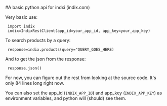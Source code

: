 #A basic python api for indxi (indix.com)

Very basic use:

     import indix
     indix=IndixRestClient(app_id=your_app_id, app_key=your_app_key)

To search products by a query:

     response=indix.products(query="QUERY_GOES_HERE)

And to get the json from the response:

     response.json()

For now, you can figure out the rest from looking at the source code. It's only 84 lines long right now.

You can also set the app_id (`INDIX_APP_ID`) and app_key (`INDIX_APP_KEY`) as environment variables, and python will (should) see them.
